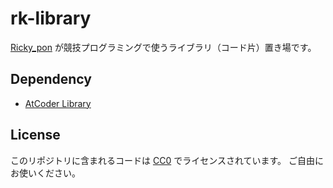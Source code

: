 # rk-library

[Ricky_pon](https://atcoder.jp/users/Ricky_pon?contestType=algo) が競技プログラミングで使うライブラリ（コード片）置き場です。

## Dependency

- [AtCoder Library](https://github.com/atcoder/ac-library)

## License

このリポジトリに含まれるコードは [CC0](https://creativecommons.org/publicdomain/zero/1.0/legalcode.ja) でライセンスされています。
ご自由にお使いください。